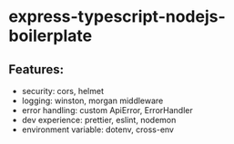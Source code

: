 # express-typescript-nodejs-boilerplate

## Features:
- security: cors, helmet
- logging: winston, morgan middleware
- error handling: custom ApiError, ErrorHandler
- dev experience: prettier, eslint, nodemon
- environment variable: dotenv, cross-env